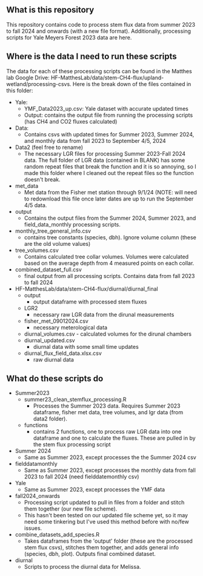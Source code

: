 ## What is this repository
This repository contains code to process stem flux data from summer 2023 to fall 2024 and onwards (with a new file format). Additionally, processing scripts for Yale Meyers Forest 2023 data are here.

## Where is the data I need to run these scripts
The data for each of these processing scripts can be found in the Matthes lab Google Drive: HF-MatthesLab/data/stem-CH4-flux/upland-wetland/processing-csvs. 
Here is the break down of the files contained in this folder:
- Yale:
    - YMF_Data2023_up.csv: Yale dataset with accurate updated times
    - Output: contains the output file from running the processing scripts (has CH4 and CO2 fluxes calculated)
- Data:
  - Contains csvs with updated times for Summer 2023, Summer 2024, and monthly data from fall 2023 to September 4/5, 2024
- Data2 (feel free to rename)
  - The necessary LGR files for processing Summer 2023-Fall 2024 data. The full folder of LGR data (contained in BLANK) has some random repeat files that break the function and it is so annoying, so I made this folder where I cleaned out the repeat files so the function doesn't break.
- met_data
  - Met data from the Fisher met station through 9/1/24 (NOTE: will need to redownload this file once later dates are up to run the September 4/5 data.
- output
  - Contains the output files from the Summer 2024, Summer 2023, and field_data_monthly processing scripts.
- monthly_tree_general_info.csv
    - contains tree constants (species, dbh). Ignore volume column (these are the old volume values)
 - tree_volumes.csv
    - Contains calculated tree collar volumes. Volumes were calculated based on the average depth from 4 measured points on each collar.
- combined_dataset_full.csv
    - final output from all processing scripts. Contains data from fall 2023 to fall 2024
- HF-MatthesLab/data/stem-CH4-flux/diurnal/diurnal_final
    - output
        - output dataframe with processed stem fluxes
    - LGR2
        - necessary raw LGR data from the dirunal measurements
    - fisher_met_09012024.csv
        - necessary meterological data
    - diurnal_volumes.csv
          - calculated volumes for the dirunal chambers
    - diurnal_updated.csv
        - diurnal data with some small time updates
    - diurnal_flux_field_data.xlsx.csv
        - raw diurnal data  

## What do these scripts do
- Summer2023
    - summer23_clean_stemflux_processing.R
        - Processes the Summer 2023 data. Requires Summer 2023 dataframe, fisher met data, tree volumes, and lgr data (from data2 folder).
    - functions
        - contains 2 functions, one to process raw LGR data into one dataframe and one to calculate the fluxes. These are pulled in by the stem flux processing script
- Summer 2024
    - Same as Summer 2023, except processes the the Summer 2024 csv
- fielddatamonthly
    - Same as Summer 2023, except processes the monthly data from fall 2023 to fall 2024 (need fielddatemonthly csv)
- Yale
    - Same as Summer 2023, except processes the YMF data
- fall2024_onwards
    - Processing script updated to pull in files from a folder and stitch them together (our new file scheme).
    - This hasn't been tested on our updated file scheme yet, so it may need some tinkering but I've used this method before with no/few issues.
- combine_datasets_add_species.R
    - Takes dataframes from the 'output' folder (these are the processed stem flux csvs), stitches them together, and adds general info (species, dbh, plot). Outputs final combined dataset.
- diurnal
    - Scripts to process the diurnal data for Melissa. 
